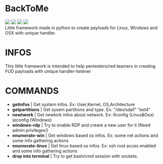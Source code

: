 # BackToMe
<img src="https://img.shields.io/badge/Python-2.7.13-blue.svg"> <img src="https://img.shields.io/badge/OS-Win%20Lin%20Osx-green.svg"> <img src="https://img.shields.io/badge/phase-development-orange.svg"> <img src="https://img.shields.io/badge/verssion-1.0--unstable-red.svg"><br>
Little framework made in python to create payloads for Linux, Windows and OSX with unique handler.

# INFOS
This little framework is intended to help pentesters/red teamers in creating FUD payloads with unique handler-listener

# COMMANDS
- <b>getinfos</b> | Get system infos. Ex: User,Kernel, OS,Architecture
- <b>getpartitions</b> | Get sysem partitions and type. Ex: "/dev/sda1" "ext4"
- <b>newtwork</b> | Get newtork infos about network. Ex: ifconfig (Linux&Osx) ipconfig (Windows)
- <b>windows-rdp</b> | Try to enable RDP and creare a new user for it (Need admin privileges!)
- <b>enumerate-win</b> | Get windows based os infos. Ex: some net actions and some info gathering actions
- <b>enumerate-linux</b> | Get linux based os infos. Ex: ssh root acces enabled and some info gathering actions
- <b>drop into terminal</b> | Try to get bash/cmd session with sockets.
